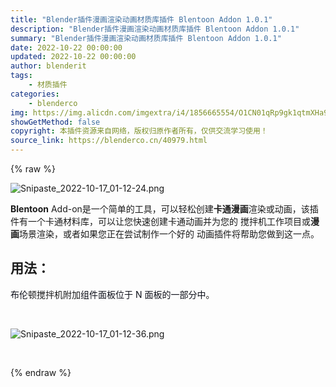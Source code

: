 ```yaml
---
title: "Blender插件漫画渲染动画材质库插件 Blentoon Addon 1.0.1"
description: "Blender插件漫画渲染动画材质库插件 Blentoon Addon 1.0.1"
summary: "Blender插件漫画渲染动画材质库插件 Blentoon Addon 1.0.1"
date: 2022-10-22 00:00:00
updated: 2022-10-22 00:00:00
author: blenderit
tags: 
    - 材质插件
categories:
    - blenderco
img: https://img.alicdn.com/imgextra/i4/1856665554/O1CN01qRp9gk1qtmXHa9LJB_!!1856665554.png
showGetMethod: false
copyright: 本插件资源来自网络，版权归原作者所有，仅供交流学习使用！
source_link: https://blenderco.cn/40979.html
---
```


{% raw %}
<p><img class="aligncenter" src="https://img.alicdn.com/imgextra/i4/1856665554/O1CN01qRp9gk1qtmXHa9LJB_!!1856665554.png" alt="Snipaste_2022-10-17_01-12-24.png"></p><p><b>Blentoon</b> Add-on是一个简单的工具，可以轻松创建<b>卡通漫画</b>渲染或动画，该插件有一个卡通材料库，可以让您快速创建卡通动画并为您的 搅拌机工作项目或<b>漫画</b>场景渲染，或者如果您正在尝试制作一个好的 动画插件将帮助您做到这一点。</p><h2>用法：</h2><p><span style="color: #0e101a;">布伦</span>顿搅拌机附加<span style="color: #0e101a;">组件面板位于 N 面板的一部分中</span>。</p><p> </p><p><img src="https://img.alicdn.com/imgextra/i1/1856665554/O1CN01nzr2w61qtmXCpAF7A_!!1856665554.png" alt="Snipaste_2022-10-17_01-12-36.png"></p><p> </p>
<div style="display: none">blenderco</div>
{% endraw %}